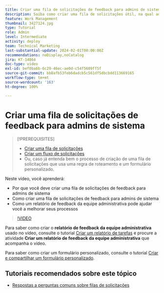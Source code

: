 ```yaml
---
title: Criar uma fila de solicitações de feedback para admins de sistema
description: Saiba como criar uma fila de solicitações útil, na qual admins possam obter feedback sobre os fluxos de trabalho e os processos.
feature: Work Management
thumbnail: 3427124.jpg
type: Tutorial
role: Admin
level: Intermediate
activity: deploy
team: Technical Marketing
last-substantial-update: 2024-02-01T00:00:00Z
recommendations: noDisplay,noCatalog
jira: KT-14864
doc-type: video
exl-id: bef0ba6b-6c29-46ec-ae0d-c54f5609ff5f
source-git-commit: bb8afb53feb6dadcb5c561df5dbcbdd113669165
workflow-type: tm+mt
source-wordcount: '163'
ht-degree: 100%

---
```


# Criar uma fila de solicitações de feedback para admins de sistema

>[!PREREQUISITES]
>
>* [Criar uma fila de solicitações](https://experienceleague.adobe.com/docs/workfront-learn/tutorials-workfront/manage-work/request-queues/create-a-request-queue.html?lang=pt-BR)
>* [Criar um fluxo de solicitações](https://experienceleague.adobe.com/docs/workfront-learn/tutorials-workfront/manage-work/request-queues/create-a-request-flow.html?lang=pt-BR)
>* Ou, caso já entenda bem o processo de criação de uma fila de solicitações que usa uma regra de roteamento e um formulário personalizado.


Neste vídeo, você aprenderá:

* Por que você deve criar uma fila de solicitações de feedback para admins de sistema
* Como criar uma fila de solicitações de feedback para admins de sistema
* Como um relatório de feedback da equipe administrativa pode ajudar você a melhorar seus processos

>[!VIDEO](https://video.tv.adobe.com/v/3427124/?quality=12&learn=on)

Para saber como criar o **relatório de feedback da equipe administrativa** usado no vídeo, consulte o tutorial [Criar um relatório de tarefas](https://experienceleague.adobe.com/docs/workfront-learn/tutorials-workfront/reporting/basic-reporting/create-a-task-report.html?lang=br) e procure a atividade **Criar um relatório de feedback da equipe administrativa** que acompanha o vídeo.

Para saber como criar um formulário personalizado, consulte o tutorial [Criar e compartilhar um formulário personalizado](https://experienceleague.adobe.com/docs/workfront-learn/tutorials-workfront/custom-data/custom-forms/custom-forms-creating-and-sharing-a-custom-form.html?lang=pt-BR).

## Tutoriais recomendados sobre este tópico

* [Respostas a perguntas comuns sobre filas de solicitações](/help/manage-work/request-queues/request-queue-faq.md)
